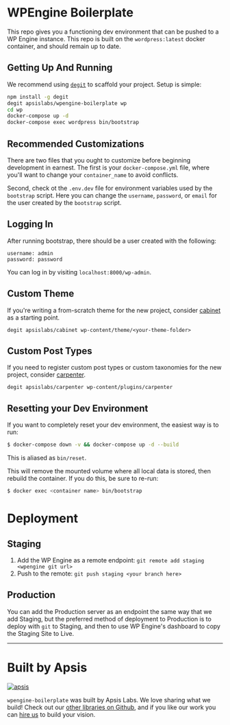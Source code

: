 # WPEngine Boilerplate

This repo gives you a functioning dev environment that can be pushed to a WP Engine instance. This repo is built on the `wordpress:latest` docker container, and should remain up to date.

## Getting Up And Running

We recommend using [`degit`](https://github.com/Rich-Harris/degit) to scaffold your project. Setup is simple:

```sh
npm install -g degit
degit apsislabs/wpengine-boilerplate wp
cd wp
docker-compose up -d
docker-compose exec wordpress bin/bootstrap
```

## Recommended Customizations

There are two files that you ought to customize before beginning development in earnest. The first is your `docker-compose.yml` file, where you'll want to change your `container_name` to avoid conflicts.

Second, check ot the `.env.dev` file for environment variables used by the `bootstrap` script. Here you can change the `username`, `password`, or `email` for the user created by the `bootstrap` script.

## Logging In

After running bootstrap, there should be a user created with the following:

```
username: admin
password: password
```

You can log in by visiting `localhost:8000/wp-admin`.

## Custom Theme

If you're writing a from-scratch theme for the new project, consider [cabinet](https://github.com/apsislabs/cabinet) as a starting point.

```
degit apsislabs/cabinet wp-content/theme/<your-theme-folder>
```

## Custom Post Types

If you need to register custom post types or custom taxonomies for the new project, consider [carpenter](https://github.com/apsislabs/carpenter).

```
degit apsislabs/carpenter wp-content/plugins/carpenter
```

## Resetting your Dev Environment

If you want to completely reset your dev environment, the easiest way is to run:

```sh
$ docker-compose down -v && docker-compose up -d --build
```

This is aliased as `bin/reset`.

This will remove the mounted volume where all local data is stored, then rebuild the container. If you do this, be sure to re-run:

```sh
$ docker exec <container name> bin/bootstrap
```

# Deployment

## Staging

1. Add the WP Engine as a remote endpoint: `git remote add staging <wpengine git url>`
2. Push to the remote: `git push staging <your branch here>`

## Production

You can add the Production server as an endpoint the same way that we add Staging, but the preferred method of deployment to Production is to deploy with `git` to Staging, and then to use WP Engine's dashboard to copy the Staging Site to Live.

---

# Built by Apsis

[![apsis](https://s3-us-west-2.amazonaws.com/apsiscdn/apsis.png)](https://www.apsis.io)

`wpengine-boilerplate` was built by Apsis Labs. We love sharing what we build! Check out our [other libraries on Github](https://github.com/apsislabs), and if you like our work you can [hire us](https://www.apsis.io/work-with-us/) to build your vision.
